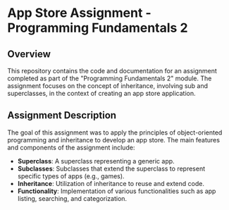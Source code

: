 # App Store Assignment - Programming Fundamentals 2

## Overview

This repository contains the code and documentation for an assignment completed as part of the "Programming Fundamentals 2" module. The assignment focuses on the concept of inheritance, involving sub and superclasses, in the context of creating an app store application.

## Assignment Description

The goal of this assignment was to apply the principles of object-oriented programming and inheritance to develop an app store. The main features and components of the assignment include:

- **Superclass**: A superclass representing a generic app.
- **Subclasses**: Subclasses that extend the superclass to represent specific types of apps (e.g., games).
- **Inheritance**: Utilization of inheritance to reuse and extend code.
- **Functionality**: Implementation of various functionalities such as app listing, searching, and categorization.

